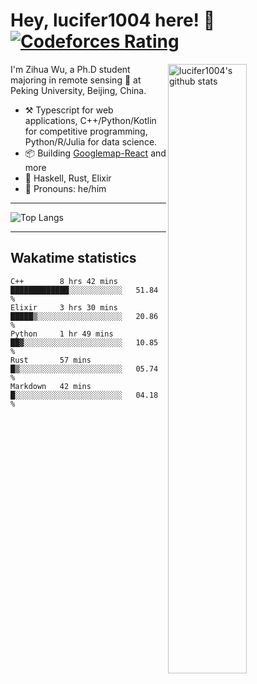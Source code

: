 # Hey, lucifer1004 here! :wave: [![Codeforces Rating](https://cfrating.ihcr.top/?user=lucifer1004&style=flat-square)](https://codeforces.com/profile/lucifer1004)

<img width="50%" align="right" alt="lucifer1004's github stats" src="https://github-readme-stats.vercel.app/api?username=lucifer1004&show_icons=true">

I'm Zihua Wu, a Ph.D student majoring in remote sensing :satellite: at Peking University, Beijing, China.

- :hammer_and_pick: Typescript for web applications, C++/Python/Kotlin for competitive programming, Python/R/Julia for data science.
- :package: Building [Googlemap-React](https://github.com/googlemap-react/googlemap-react) and more
- :seedling: Haskell, Rust, Elixir
- :man: Pronouns: he/him

---

![Top Langs](https://github-readme-stats.vercel.app/api/top-langs/?username=lucifer1004&layout=compact)

---

## Wakatime statistics

<!--START_SECTION:waka-->
```text
C++        8 hrs 42 mins   █████████████░░░░░░░░░░░░   51.84 % 
Elixir     3 hrs 30 mins   █████▒░░░░░░░░░░░░░░░░░░░   20.86 % 
Python     1 hr 49 mins    ██▓░░░░░░░░░░░░░░░░░░░░░░   10.85 % 
Rust       57 mins         █▒░░░░░░░░░░░░░░░░░░░░░░░   05.74 % 
Markdown   42 mins         █░░░░░░░░░░░░░░░░░░░░░░░░   04.18 % 
```
<!--END_SECTION:waka-->
